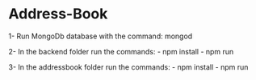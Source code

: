 # Address-Book

1- Run MongoDb database with the command: mongod

2- In the backend folder run the commands: - npm install
                                           - npm run
                                           
3- In the addressbook folder run the commands: - npm install
                                               - npm run
